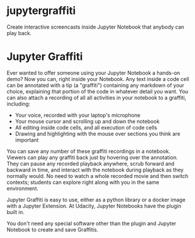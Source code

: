 # jupytergraffiti
Create interactive screencasts inside Jupyter Notebook that anybody can play back.

# Jupyter Graffiti

Ever wanted to offer someone using your Jupyter Notebook a hands-on
demo? Now you can, right inside your Notebook. Any text inside a code
cell can be annotated with a tip (a "graffiti") containing any
markdown of your choice, explaining that portion of the code in
whatever detail you want.  You can also attach a recording of all
all activities in your notebook to a graffiti, including:

* Your voice, recorded with your laptop's microphone
* Your mouse cursor and scrolling up and down the notebook
* All editing inside code cells, and all execution of code cells
* Drawing and highlighting with the mouse over sections you think are important

You can save any number of these graffiti recordings in a notebook.
Viewers can play any graffiti back just by hovering over the
annotation. They can pause any recorded playback anywhere, scrub
forward and backward in time, and interact with the notebook during
playback as they normally would. No need to watch a whole recorded
movie and then switch contexts; students can explore right along with
you in the same environment.

Jupyter Graffiti is easy to use, either as a python library or a
docker image with a Jupyter Extension.  At Udacity, Jupyter Notebooks
have the plugin built in.

You don't need any special software other than the plugin and Jupyter
Notebook to create and save Graffitis.

